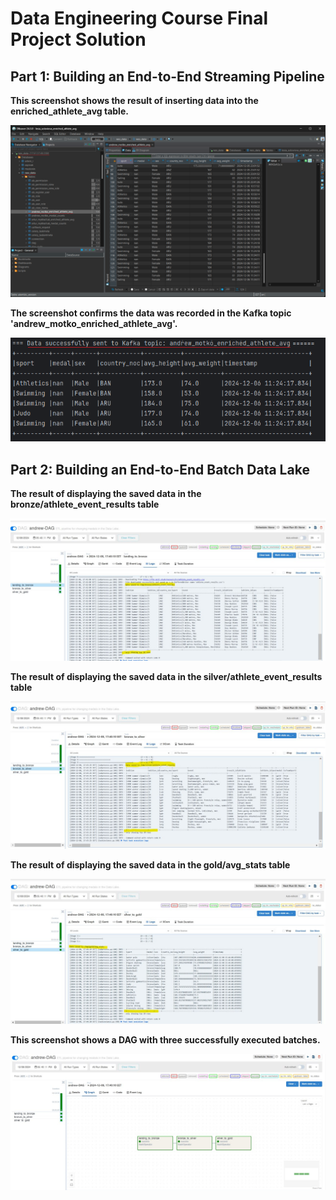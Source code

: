# Data Engineering Course Final Project Solution

## Part 1: Building an End-to-End Streaming Pipeline

**This screenshot shows the result of inserting data into the enriched_athlete_avg table.**

![SQL_Database](./screenshots/SQL_Database.png)

**The screenshot confirms the data was recorded in the Kafka topic 'andrew_motko_enriched_athlete_avg'.**

![kafka_topic_record](./screenshots/kafka-topic_record.png)

## Part 2: Building an End-to-End Batch Data Lake

**The result of displaying the saved data in the bronze/athlete_event_results table**

![landing_to_bronze_DAG](./screenshots/landing_to_bronze_DAG.jpg)

**The result of displaying the saved data in the silver/athlete_event_results table**

![bronze_to_silver_DAG](./screenshots/bronze_to_silver_DAG.jpg)

**The result of displaying the saved data in the gold/avg_stats table**

![silver_to_gold_DAG](./screenshots/silver_to_gold_DAG.jpg)

**This screenshot shows a DAG with three successfully executed batches.**

![successful_batches](./screenshots/successful_batches.jpg)
